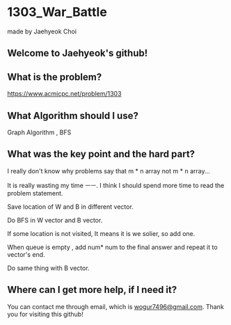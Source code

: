 # 1303_War_Battle

made by Jaehyeok Choi

## Welcome to Jaehyeok's github!

## What is the problem?

https://www.acmicpc.net/problem/1303

## What Algorithm should I use?

Graph Algorithm , BFS

## What was the key point and the hard part?

I really don't know why problems say that m * n array not m * n array...

It is really wasting my time ㅡㅡ. I think I should spend more time to read the problem statement.

Save location of W and B in different vector.

Do BFS in W vector and B vector.

If some location is not visited, It means it is we solier, so add one.

When queue is empty , add num* num to the final answer and repeat it to vector's end.

Do same thing with B vector.

## Where can I get more help, if I need it?

You can contact me through email, which is wogur7496@gmail.com.
Thank you for visiting this github!
